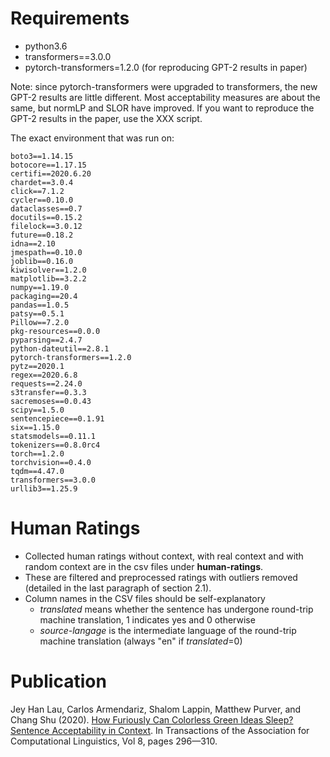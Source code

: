 # Requirements

- python3.6
- transformers==3.0.0
- pytorch-transformers=1.2.0 (for reproducing GPT-2 results in paper)

Note: since pytorch-transformers were upgraded to transformers, the new GPT-2 results are little different. Most acceptability measures are about the same, but normLP and SLOR have improved. If you want to reproduce the GPT-2 results in the paper, use the XXX script.

The exact environment that was run on:
```
boto3==1.14.15
botocore==1.17.15
certifi==2020.6.20
chardet==3.0.4
click==7.1.2
cycler==0.10.0
dataclasses==0.7
docutils==0.15.2
filelock==3.0.12
future==0.18.2
idna==2.10
jmespath==0.10.0
joblib==0.16.0
kiwisolver==1.2.0
matplotlib==3.2.2
numpy==1.19.0
packaging==20.4
pandas==1.0.5
patsy==0.5.1
Pillow==7.2.0
pkg-resources==0.0.0
pyparsing==2.4.7
python-dateutil==2.8.1
pytorch-transformers==1.2.0
pytz==2020.1
regex==2020.6.8
requests==2.24.0
s3transfer==0.3.3
sacremoses==0.0.43
scipy==1.5.0
sentencepiece==0.1.91
six==1.15.0
statsmodels==0.11.1
tokenizers==0.8.0rc4
torch==1.2.0
torchvision==0.4.0
tqdm==4.47.0
transformers==3.0.0
urllib3==1.25.9
```

# Human Ratings
- Collected human ratings without context, with real context and with random context are in the csv files under **human-ratings**.
- These are filtered and preprocessed ratings with outliers removed (detailed in the last paragraph of section 2.1).
- Column names in the CSV files should be self-explanatory
  - _translated_ means whether the sentence has undergone round-trip machine translation, 1 indicates yes and 0 otherwise
  - _source-langage_ is the intermediate language of the round-trip machine translation (always "en" if _translated_=0)
  
# Publication

Jey Han Lau, Carlos Armendariz, Shalom Lappin, Matthew Purver, and Chang Shu (2020). [How Furiously Can Colorless Green Ideas Sleep? Sentence Acceptability in Context](https://www.mitpressjournals.org/doi/full/10.1162/tacl_a_00315). In Transactions of the Association for Computational Linguistics, Vol 8, pages 296—310. 
